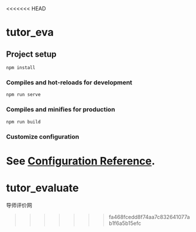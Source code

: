 <<<<<<< HEAD
# tutor_eva

## Project setup
```
npm install
```

### Compiles and hot-reloads for development
```
npm run serve
```

### Compiles and minifies for production
```
npm run build
```

### Customize configuration
See [Configuration Reference](https://cli.vuejs.org/config/).
=======
# tutor_evaluate
导师评价网
>>>>>>> fa468fcedd8f74aa7c832641077ab1f6a5b15efc
